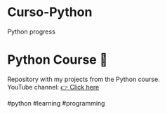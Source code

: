 # Curso-Python
Python progress

# Python Course 🐍
Repository with my projects from the Python course.  
YouTube channel: [👉 Click here]([https://youtube.com/yourchannel](https://www.youtube.com/@PortfolioCourses/featured))

#python #learning #programming
